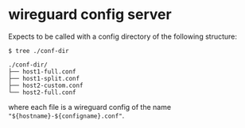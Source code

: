 # wireguard config server

Expects to be called with a config directory of the following structure:

```console
$ tree ./conf-dir

./conf-dir/
├── host1-full.conf
├── host1-split.conf
├── host2-custom.conf
└── host2-full.conf
```

where each file is a wireguard config of the name
`"${hostname}-${configname}.conf"`.
